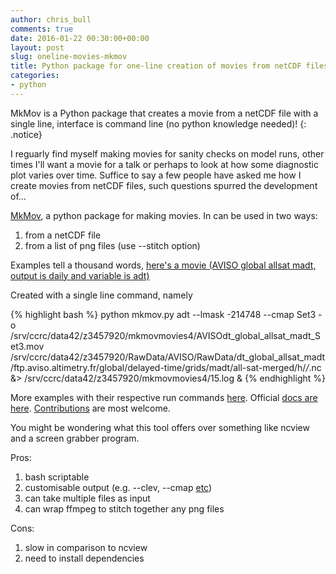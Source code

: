 ```yaml
---
author: chris_bull
comments: true
date: 2016-01-22 00:30:00+00:00
layout: post
slug: oneline-movies-mkmov
title: Python package for one-line creation of movies from netCDF files.
categories:
- python
---
```


MkMov is a Python package that creates a movie from a netCDF file with a single line, interface is command line (no python knowledge needed)! 
{: .notice}

I reguarly find myself making movies for sanity checks on model runs, other times I'll want a movie for a talk or perhaps to look at how some diagnostic plot varies over time. Suffice to say a few people have asked me how I create movies from netCDF files, such questions spurred the development of...

[MkMov](https://github.com/chrisb13/mkmov), a python package for making movies. In can be used in two ways:

1. from a netCDF file
1. from a list of png files (use --stitch option)

Examples tell a thousand words, [here's a movie (AVISO global allsat madt, output is daily and variable is adt)](https://youtube.com/embed/JEMj05o-KA4)

Created with a single line command, namely

{% highlight bash %}
python mkmov.py adt --lmask -214748 --cmap Set3 -o /srv/ccrc/data42/z3457920/mkmovmovies4/AVISOdt_global_allsat_madt_Set3.mov /srv/ccrc/data42/z3457920/RawData/AVISO/RawData/dt_global_allsat_madt/ftp.aviso.altimetry.fr/global/delayed-time/grids/madt/all-sat-merged/h/*/*.nc &>  /srv/ccrc/data42/z3457920/mkmovmovies4/15.log &
{% endhighlight %}

More examples with their respective run commands [here](http://christopherbull.com.au/mkmov/examples.html). Official [docs are here](http://www.christopherbull.com.au/mkmov). [Contributions](http://www.christopherbull.com.au/mkmov/contributing.html) are most welcome.

You might be wondering what this tool offers over something like ncview and a screen grabber program. 

Pros:

1. bash scriptable
1. customisable output (e.g. --clev, --cmap [etc](http://christopherbull.com.au/mkmov/usage.html))
1. can take multiple files as input
1. can wrap ffmpeg to stitch together any png files

Cons:

1. slow in comparison to ncview 
1. need to install dependencies
